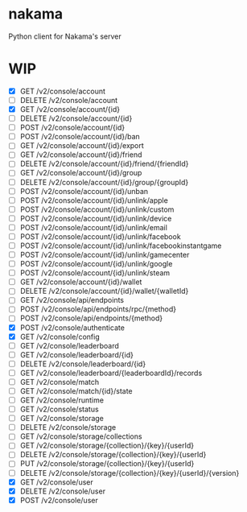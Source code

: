 # nakama
Python client for Nakama's server

# WIP

- [X] GET /v2/console/account
- [ ] DELETE /v2/console/account
- [X] GET /v2/console/account/{id}
- [ ] DELETE /v2/console/account/{id}
- [ ] POST /v2/console/account/{id}
- [ ] POST /v2/console/account/{id}/ban
- [ ] GET /v2/console/account/{id}/export
- [ ] GET /v2/console/account/{id}/friend
- [ ] DELETE /v2/console/account/{id}/friend/{friendId}
- [ ] GET /v2/console/account/{id}/group
- [ ] DELETE /v2/console/account/{id}/group/{groupId}
- [ ] POST /v2/console/account/{id}/unban
- [ ] POST /v2/console/account/{id}/unlink/apple
- [ ] POST /v2/console/account/{id}/unlink/custom
- [ ] POST /v2/console/account/{id}/unlink/device
- [ ] POST /v2/console/account/{id}/unlink/email
- [ ] POST /v2/console/account/{id}/unlink/facebook
- [ ] POST /v2/console/account/{id}/unlink/facebookinstantgame
- [ ] POST /v2/console/account/{id}/unlink/gamecenter
- [ ] POST /v2/console/account/{id}/unlink/google
- [ ] POST /v2/console/account/{id}/unlink/steam
- [ ] GET /v2/console/account/{id}/wallet
- [ ] DELETE /v2/console/account/{id}/wallet/{walletId}
- [ ] GET /v2/console/api/endpoints
- [ ] POST /v2/console/api/endpoints/rpc/{method}
- [ ] POST /v2/console/api/endpoints/{method}
- [X] POST /v2/console/authenticate
- [X] GET /v2/console/config
- [ ] GET /v2/console/leaderboard
- [ ] GET /v2/console/leaderboard/{id}
- [ ] DELETE /v2/console/leaderboard/{id}
- [ ] GET /v2/console/leaderboard/{leaderboardId}/records
- [ ] GET /v2/console/match
- [ ] GET /v2/console/match/{id}/state
- [ ] GET /v2/console/runtime
- [ ] GET /v2/console/status
- [ ] GET /v2/console/storage
- [ ] DELETE /v2/console/storage
- [ ] GET /v2/console/storage/collections
- [ ] GET /v2/console/storage/{collection}/{key}/{userId}
- [ ] DELETE /v2/console/storage/{collection}/{key}/{userId}
- [ ] PUT /v2/console/storage/{collection}/{key}/{userId}
- [ ] DELETE /v2/console/storage/{collection}/{key}/{userId}/{version}
- [X] GET /v2/console/user
- [X] DELETE /v2/console/user
- [X] POST /v2/console/user
